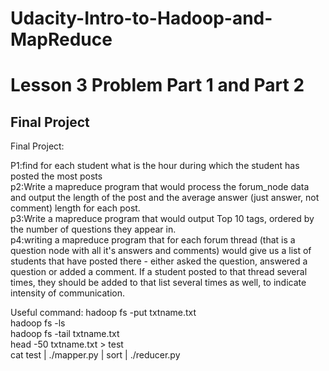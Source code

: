 # Udacity-Intro-to-Hadoop-and-MapReduce
<h1>Lesson 3 Problem Part 1 and Part 2</h1>
<h2>Final Project</h2>
Final Project: <p>P1:find for each student what is the hour during which the student has posted the most posts<br>
               p2:Write a mapreduce program that would process the forum_node data and output the length of the post and the average answer (just answer, not comment) length for each post.<br>
               p3:Write a mapreduce program that would output Top 10 tags, ordered by the number of questions they appear in.<br>
               p4:writing a mapreduce program that for each forum thread (that is a question node with all it's answers and comments) would give us a list of students that have posted there - either asked the question, answered a question or added a comment. If a student posted to that thread several times, they should be added to that list several times as well, to indicate intensity of communication.</p>
               
Useful command: hadoop fs -put txtname.txt<br>
                hadoop fs -ls<br>
                hadoop fs -tail txtname.txt<br>
                head -50 txtname.txt > test<br>
                cat test | ./mapper.py | sort | ./reducer.py
